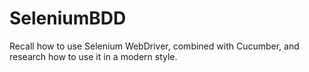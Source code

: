 # SeleniumBDD
Recall how to use Selenium WebDriver, combined with Cucumber, and research how to use it in a modern style.
